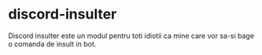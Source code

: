 # discord-insulter
Discord insulter este un modul pentru toti idiotii ca mine care vor sa-si bage o comanda de insult in bot.
